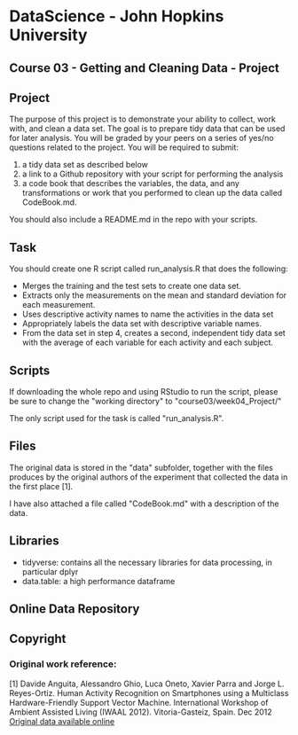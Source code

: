 # DataScience - John Hopkins University

## Course 03 - Getting and Cleaning Data - Project

## Project
The purpose of this project is to demonstrate your ability to collect, 
work with, and clean a data set. The goal is to prepare tidy data that can be 
used for later analysis. 
You will be graded by your peers on a series of yes/no questions related 
to the project. 
You will be required to submit: 
1. a tidy data set as described below
2. a link to a Github repository with your script for performing the analysis
3. a code book that describes the variables, the data, and any transformations 
  or work that you performed to clean up the data called CodeBook.md. 

You should also include a README.md in the repo with your scripts. 

## Task 
You should create one R script called run_analysis.R that does the following:
- Merges the training and the test sets to create one data set.
- Extracts only the measurements on the mean and standard deviation for each 
  measurement. 
- Uses descriptive activity names to name the activities in the data set
- Appropriately labels the data set with descriptive variable names. 
- From the data set in step 4, creates a second, independent tidy data set with 
  the average of each variable for each activity and each subject.


## Scripts
If downloading the whole repo and using RStudio to run the script, please
be sure to change the "working directory" to "course03/week04_Project/"

The only script used for the task is called "run_analysis.R".

## Files
The original data is stored in the "data" subfolder, together with the files
produces by the original authors of the experiment that collected the data in 
the first place [1].

I have also attached a file called "CodeBook.md" with a description of the data.

## Libraries
- tidyverse: contains all the necessary libraries for data processing, in 
  particular dplyr
- data.table: a high performance dataframe

## Online Data Repository


## Copyright
### Original work reference:
[1] Davide Anguita, Alessandro Ghio, Luca Oneto, Xavier Parra and 
Jorge L. Reyes-Ortiz. 
Human Activity Recognition on Smartphones using a Multiclass Hardware-Friendly 
Support Vector Machine. 
International Workshop of Ambient Assisted Living (IWAAL 2012). 
Vitoria-Gasteiz, Spain. Dec 2012
[Original data available online](http://archive.ics.uci.edu/ml/datasets/Human+Activity+Recognition+Using+Smartphones)